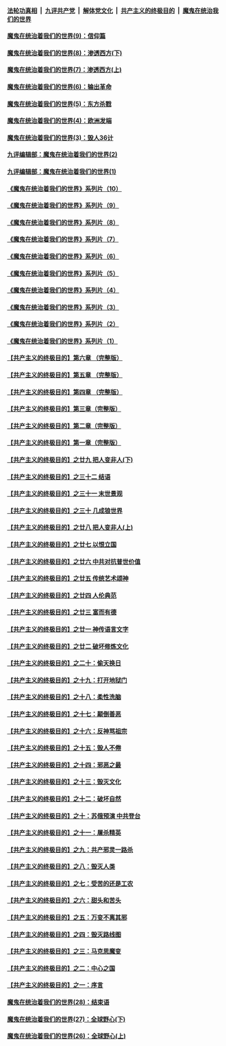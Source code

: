 ####  [法轮功真相](../../../../basic/blob/master/README.md?t=09250303) &nbsp;|&nbsp; [九评共产党](../../../../9ping.md/blob/master/README.md?t=09250303) &nbsp;|&nbsp; [解体党文化](../../../../jtdwh.md/blob/master/README.md?t=09250303)  &nbsp;|&nbsp; [共产主义的终极目的](../../../../gczydzjmd.md/blob/master/README.md?t=09250303) &nbsp;|&nbsp; [魔鬼在统治我们的世界](../../../../mgztzwmdsj.md/blob/master/README.md?t=09250303) 

#### [魔鬼在统治着我们的世界(9)：信仰篇](../pages/nsc422/n10432159.md?t=09250303) 

#### [魔鬼在统治着我们的世界(8)：渗透西方(下)](../pages/nsc422/n10429603.md?t=09250303) 

#### [魔鬼在统治着我们的世界(7)：渗透西方(上)](../pages/nsc422/n10426013.md?t=09250303) 

#### [魔鬼在统治着我们的世界(6)：输出革命](../pages/nsc422/n10421536.md?t=09250303) 

#### [魔鬼在统治着我们的世界(5)：东方杀戮](../pages/nsc422/n10417707.md?t=09250303) 

#### [魔鬼在统治着我们的世界(4)：欧洲发端](../pages/nsc422/n10414890.md?t=09250303) 

#### [魔鬼在统治着我们的世界(3)：毁人36计](../pages/nsc422/n10411583.md?t=09250303) 

#### [九评编辑部：魔鬼在统治着我们的世界(2)](../pages/nsc422/n10410036.md?t=09250303) 

#### [九评编辑部：魔鬼在统治着我们的世界(1)](../pages/nsc422/n10406825.md?t=09250303) 

#### [《魔鬼在统治着我们的世界》系列片（10）](../pages/nsc422/n12292670.md?t=09250303) 

#### [《魔鬼在统治着我们的世界》系列片（9）](../pages/nsc422/n12290859.md?t=09250303) 

#### [《魔鬼在统治着我们的世界》系列片（8）](../pages/nsc422/n12287445.md?t=09250303) 

#### [《魔鬼在统治着我们的世界》系列片（7）](../pages/nsc422/n12283425.md?t=09250303) 

#### [《魔鬼在统治着我们的世界》系列片（6）](../pages/nsc422/n12282314.md?t=09250303) 

#### [《魔鬼在统治着我们的世界》系列片（5）](../pages/nsc422/n12281419.md?t=09250303) 

#### [《魔鬼在统治着我们的世界》系列片（4）](../pages/nsc422/n12274024.md?t=09250303) 

#### [《魔鬼在统治着我们的世界》系列片（3）](../pages/nsc422/n12271322.md?t=09250303) 

#### [《魔鬼在统治着我们的世界》系列片（2）](../pages/nsc422/n12269049.md?t=09250303) 

#### [《魔鬼在统治着我们的世界》系列片（1）](../pages/nsc422/n12267575.md?t=09250303) 

#### [【共产主义的终极目的】第六章 （完整版）](../pages/nsc422/n11428913.md?t=09250303) 

#### [【共产主义的终极目的】第五章 （完整版）](../pages/nsc422/n11428912.md?t=09250303) 

#### [【共产主义的终极目的】第四章 （完整版）](../pages/nsc422/n11428907.md?t=09250303) 

#### [【共产主义的终极目的】第三章（完整版）](../pages/nsc422/n11428848.md?t=09250303) 

#### [【共产主义的终极目的】第二章（完整版）](../pages/nsc422/n11428831.md?t=09250303) 

#### [【共产主义的终极目的】第一章（完整版）](../pages/nsc422/n11417651.md?t=09250303) 

#### [【共产主义的终极目的】之廿九 把人变非人(下)](../pages/nsc422/n11344140.md?t=09250303) 

#### [【共产主义的终极目的】之三十二 结语](../pages/nsc422/n11360535.md?t=09250303) 

#### [【共产主义的终极目的】之三十一 末世景观](../pages/nsc422/n11351129.md?t=09250303) 

#### [【共产主义的终极目的】之三十 几成狼世界](../pages/nsc422/n11348280.md?t=09250303) 

#### [【共产主义的终极目的】之廿八 把人变非人(上)](../pages/nsc422/n11340492.md?t=09250303) 

#### [【共产主义的终极目的】之廿七 以恨立国](../pages/nsc422/n11336944.md?t=09250303) 

#### [【共产主义的终极目的】之廿六 中共对抗普世价值](../pages/nsc422/n11324785.md?t=09250303) 

#### [【共产主义的终极目的】之廿五 传统艺术颂神](../pages/nsc422/n11296396.md?t=09250303) 

#### [【共产主义的终极目的】之廿四 人伦典范](../pages/nsc422/n11296397.md?t=09250303) 

#### [【共产主义的终极目的】之廿三 富而有德](../pages/nsc422/n11283598.md?t=09250303) 

#### [【共产主义的终极目的】之廿一 神传语言文字](../pages/nsc422/n11263265.md?t=09250303) 

#### [【共产主义的终极目的】之廿二 破坏修炼文化](../pages/nsc422/n11245728.md?t=09250303) 

#### [【共产主义的终极目的】之二十：偷天换日](../pages/nsc422/n11238846.md?t=09250303) 

#### [【共产主义的终极目的】之十九：打开地狱门](../pages/nsc422/n11206376.md?t=09250303) 

#### [【共产主义的终极目的】之十八：柔性洗脑](../pages/nsc422/n11199994.md?t=09250303) 

#### [【共产主义的终极目的】之十七：颠倒善恶](../pages/nsc422/n11179782.md?t=09250303) 

#### [【共产主义的终极目的】之十六：反神骂祖宗](../pages/nsc422/n11166798.md?t=09250303) 

#### [【共产主义的终极目的】之十五：毁人不倦](../pages/nsc422/n11166792.md?t=09250303) 

#### [【共产主义的终极目的】之十四：邪恶之最](../pages/nsc422/n11150249.md?t=09250303) 

#### [【共产主义的终极目的】之十三：毁灭文化](../pages/nsc422/n11135227.md?t=09250303) 

#### [【共产主义的终极目的】之十二：破坏自然](../pages/nsc422/n11135214.md?t=09250303) 

#### [【共产主义的终极目的】之十：苏俄预演 中共登台](../pages/nsc422/n11118424.md?t=09250303) 

#### [【共产主义的终极目的】之十一：屠杀精英](../pages/nsc422/n11118442.md?t=09250303) 

#### [【共产主义的终极目的】之九：共产邪灵一路杀](../pages/nsc422/n11114139.md?t=09250303) 

#### [【共产主义的终极目的】之八：毁灭人类](../pages/nsc422/n11108503.md?t=09250303) 

#### [【共产主义的终极目的】之七：受苦的还是工农](../pages/nsc422/n11101809.md?t=09250303) 

#### [【共产主义的终极目的】之六：甜头和苦头](../pages/nsc422/n11096971.md?t=09250303) 

#### [【共产主义的终极目的】之五：万变不离其邪](../pages/nsc422/n11091285.md?t=09250303) 

#### [【共产主义的终极目的】之四：毁灭路线图](../pages/nsc422/n11086284.md?t=09250303) 

#### [【共产主义的终极目的】之三：马克思魔变](../pages/nsc422/n11061941.md?t=09250303) 

#### [【共产主义的终极目的】之二：中心之国](../pages/nsc422/n11047728.md?t=09250303) 

#### [【共产主义的终极目的】之一：序言](../pages/nsc422/n11086077.md?t=09250303) 

#### [魔鬼在统治着我们的世界(28)：结束语](../pages/nsc422/n10936246.md?t=09250303) 

#### [魔鬼在统治着我们的世界(27)：全球野心(下)](../pages/nsc422/n10928319.md?t=09250303) 

#### [魔鬼在统治着我们的世界(26)：全球野心(上)](../pages/nsc422/n10900318.md?t=09250303) 

